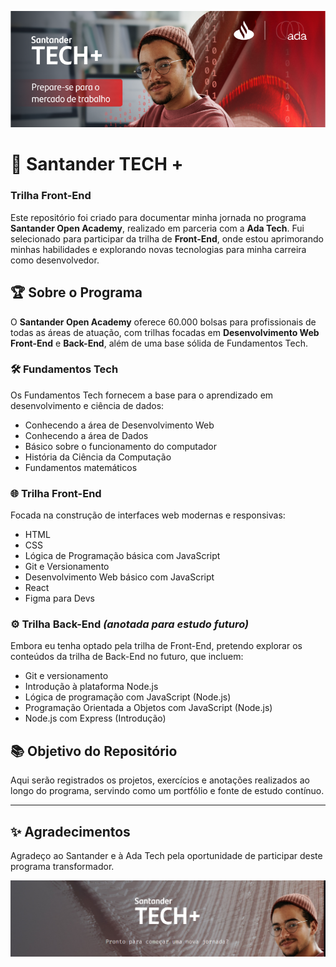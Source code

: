![Capa do programa SantanderTech+](capa-readme2.png)

# 🚀 Santander TECH + 

### Trilha Front-End  
 
Este repositório foi criado para documentar minha jornada no programa **Santander Open Academy**, realizado em parceria com a **Ada Tech**. Fui selecionado para participar da trilha de **Front-End**, onde estou aprimorando minhas habilidades e explorando novas tecnologias para minha carreira como desenvolvedor.  
 
## 🏆 Sobre o Programa  
O **Santander Open Academy** oferece 60.000 bolsas para profissionais de todas as áreas de atuação, com trilhas focadas em **Desenvolvimento Web Front-End** e **Back-End**, além de uma base sólida de Fundamentos Tech.  

### 🛠️ Fundamentos Tech  
Os Fundamentos Tech fornecem a base para o aprendizado em desenvolvimento e ciência de dados:  
- Conhecendo a área de Desenvolvimento Web  
- Conhecendo a área de Dados  
- Básico sobre o funcionamento do computador  
- História da Ciência da Computação  
- Fundamentos matemáticos  

### 🌐 Trilha Front-End  
Focada na construção de interfaces web modernas e responsivas:  
- HTML  
- CSS  
- Lógica de Programação básica com JavaScript  
- Git e Versionamento  
- Desenvolvimento Web básico com JavaScript  
- React  
- Figma para Devs  

### ⚙️ Trilha Back-End *(anotada para estudo futuro)*  
Embora eu tenha optado pela trilha de Front-End, pretendo explorar os conteúdos da trilha de Back-End no futuro, que incluem:  
- Git e versionamento  
- Introdução à plataforma Node.js  
- Lógica de programação com JavaScript (Node.js)  
- Programação Orientada a Objetos com JavaScript (Node.js)  
- Node.js com Express (Introdução)  

## 📚 Objetivo do Repositório  
Aqui serão registrados os projetos, exercícios e anotações realizados ao longo do programa, servindo como um portfólio e fonte de estudo contínuo.  

---

## ✨ Agradecimentos  
Agradeço ao Santander e à Ada Tech pela oportunidade de participar deste programa transformador.  


![Capa do programa SantanderTech+](capa-readme.png)
